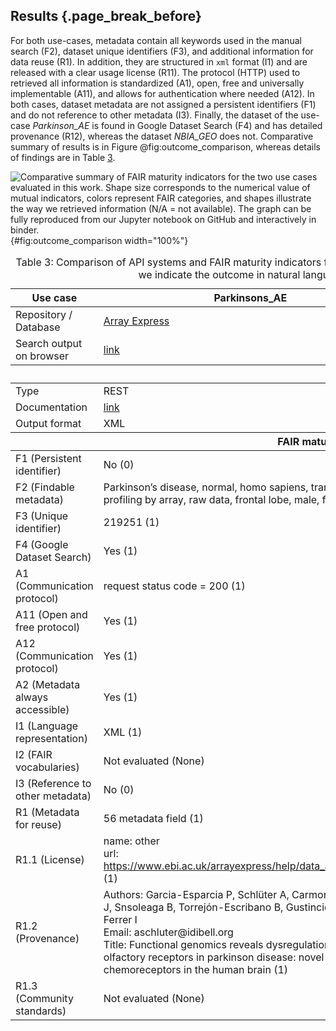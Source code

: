 ## Results {.page_break_before}

For both use-cases, metadata contain all keywords used in the manual search (F2), dataset unique identifiers (F3), and additional information for data reuse (R1).
In addition, they are structured in `xml` format (I1) and are released with a clear usage license (R11).
The protocol (HTTP) used to retrieved all information is standardized (A1), open, free and universally implementable (A11), and allows for authentication where needed (A12).
In both cases, dataset metadata are not assigned a persistent identifiers (F1) and do not reference to other metadata (I3).
Finally, the dataset of the use-case *Parkinson_AE* is found in Google Dataset Search (F4) and has detailed provenance (R12), whereas the dataset *NBIA_GEO* does not.
Comparative summary of results is in Figure @fig:outcome_comparison, whereas details of findings are in Table <a href="#results">3</a>.


![Comparative summary of FAIR maturity indicators for the two use cases evaluated in this work.
Shape size corresponds to the numerical value of mutual indicators, colors represent FAIR categories, and shapes illustrate the way we retrieved information (N/A = not available).
The graph can be fully reproduced from our [Jupyter notebook]() on GitHub and interactively in [binder]().](images/outcome_comparison.svg){#fig:outcome_comparison width="100%"}


<a name="results"></a>
<table style="width:100%;">
<caption> <span>Table 3:</span>
Comparison of API systems and FAIR maturity indicators for the two uses cases analyzed in this work.
For each maturity indicator, we indicate the outcome in natural language and in numbers (1 for pass and 0 for fail).
</caption>

<colgroup>
<col style="width: 20%" />
<col style="width: 40%" />
<col style="width: 40%" />
<!--
<col style="width: 19%" />
<col style="width: 19%" />
-->
</colgroup>

<thead>
<tr class="header">
<th>
Use case
</th>
<th>
Parkinsons_AE
</th>
<th>
NBIA_GEO
</th>
<!--
<th>
TiO2_ENM
</th>
<th>
Caffeine_ChEBI
</th>
-->
</tr>
</thead>

<tbody>

<!-- Repository -->
<tr class="odd">
<td>
Repository / Database
</td>
<td>
<a href="https://www.ebi.ac.uk/arrayexpress/">Array Express</a>
</td>
<td>
<a href="https://www.ncbi.nlm.nih.gov/geo/">Gene Expression Omnibus</a>
</td>
<!--
<td>
<a href="https://data.enanomapper.net/">eNanoMapper</a>
</td>
<td>
<a href="https://www.ebi.ac.uk/chebi/">ChEBI</a>
</td>
-->
</tr>

<!-- Search output on browser -->
<tr class="even">
<td>
Search output on browser
</td>
<td>
<a href="https://www.ebi.ac.uk/arrayexpress/experiments/E-MTAB-1194/">link</a>
</td>
<td>
<a href="https://www.ncbi.nlm.nih.gov/geo/query/acc.cgi?acc=GSE70433">link</a>
</td>
<td>
<!--
<a href="https://data.enanomapper.net/substance/XLSX-7011cea0-1011-3f8b-9e8a-b3289fed836a/study">link</a>
</td>
<td>
<a href="https://www.ebi.ac.uk/chebi/searchId.do?chebiId=CHEBI:27732">link</a>
</td>
-->
</tr>

<!-- API -->
<thead>
<tr class="header">
<th colspan="3">API</th>
</tr>
</thead>

<!-- API type -->
<tr class="even">
<td>
Type
</td>
<td>
REST
</td>
<td>
REST
<!--
</td>
<td>
REST
</td>
<td>
SOAP
</td>
-->
</tr>

<!-- API documentation -->
<tr class="odd">
<td>
Documentation
</td>
<td>
<a href="https://www.ebi.ac.uk/arrayexpress/help/programmatic_access.html">link</a>
</td>
<td>
<a href="https://www.ncbi.nlm.nih.gov/geo/info/geo_paccess.html">link</a>
</td>
<!--
<td>
<a href="http://enanomapper.github.io/API/">link</a>
</td>
<td>
<a href="https://www.ebi.ac.uk/chebi/webServices.do">link</a>
</td>
-->
</tr>

<!-- Output format -->
<tr class="even">
<td>
Output format
</td>
<td>
XML
</td>
<td>
XML
</td>
<!--
<td>
RDF
</td>
<td>
XML
</td>
-->
</tr>

<!-- FAIR -->
<thead>
<tr class="header">
<th colspan="3">FAIR maturity indicators</th>
</tr>
</thead>

<!-- F1 -->
<tr class="even">
<td>
F1 (Persistent identifier)
</td>
<td>
No (0)
</td>
<td>
No (0)
</td>
<!--
<td>
</td>
<td>
</td>
-->
</tr>

<!-- F2 -->
<tr class="odd">
<td>
F2 (Findable metadata)
</td>
<td>
Parkinson’s disease, normal, homo sapiens, transcription profiling by array, raw data, frontal lobe, male, female (1)
</td>
<td>
nbia, homo sapiens, expression profiling by array (1)
</td>
<!--
<td>
Publication and protocol
</td>
<td>
</td>
-->
</tr>

<!-- F3 -->
<tr class="even">
<td>
F3 (Unique identifier)
</td>
<td>
219251 (1)
</td>
<td>
200070433 (1)
</td>
<!--
<td>
</td>
<td>
</td>
-->
</tr>

<!-- F4 -->
<tr class="odd">
<td>
F4 (Google Dataset Search)
</td>
<td>
Yes (1)
</td>
<td>
No (0)
</td>
<!--
<td>
</td>
<td>
</td>
-->
</tr>

<!-- A1 -->
<tr class="even">
<td>
A1 (Communication protocol)
</td>
<td>
request status code = 200 (1)
</td>
<td>
request status code = 200 (1)
</td>
<!--
<td>
</td>
<td>
</td>
-->
</tr>

<!-- A11 -->
<tr class="even">
<td>
A11 (Open and free protocol)
</td>
<td>
Yes (1)
</td>
<td>
Yes (1)
</td>
<!--
<td>
</td>
<td>
</td>
-->
</tr>

<!-- A12 -->
<tr class="even">
<td>
A12 (Communication protocol)
</td>
<td>
Yes (1)
</td>
<td>
Yes (1)
</td>
<!--
<td>
</td>
<td>
</td>
-->
</tr>

<!-- A2 -->
<tr class="odd">
<td>
A2 (Metadata always accessible)
</td>
<td>
Yes (1)
</td>
<td>
No (0)
</td>
<!--
<td>
</td>
<td>
</td>
-->
</tr>

<!-- I1 -->
<tr class="even">
<td>
I1 (Language representation)
</td>
<td>
XML (1)
</td>
<td>
XML (1)
</td>
<!--
<td>
</td>
<td>
</td>
-->
</tr>

<!-- I2 -->
<tr class="odd">
<td>
I2 (FAIR vocabularies)
</td>
<td>
Not evaluated (None)
</td>
<td>
Not evaluated (None)
</td>
<!--
<td>
</td>
<td>
</td>
-->
</tr>

<!-- I3 -->
<tr class="even">
<td>
I3 (Reference to other metadata)
</td>
<td>
No (0)
</td>
<td>
No (0)
</td>
<!--
<td>
</td>
<td>
</td>
-->
</tr>

<!-- R1 -->
<tr class="odd">
<td>
R1 (Metadata for reuse)
</td>
<td>
56 metadata field (1)
</td>
<td>
58 metadata field (1)
</td>
<!--
<td>
</td>
<td>
</td>
-->
</tr>

<!-- R11 -->
<tr class="even">
<td>
R1.1 (License)
</td>
<td>
name: other <br>
url: <a href="https://www.ebi.ac.uk/arrayexpress/help/data_availability.html">https://www.ebi.ac.uk/arrayexpress/help/data_availability.html</a> (1)
</td>
<td>
name: other <br>
url: <a href="http://www.ncbi.nlm.nih.gov/geo/info/disclaimer.html">http://www.ncbi.nlm.nih.gov/geo/info/disclaimer.html</a> (1)
</td>
<!--
<td>
</td>
<td>
</td>
-->
</tr>

<!-- R12 -->
<tr class="odd">
<td>
R1.2 (Provenance)
</td>
<td>
Authors: Garcia-Esparcia P, Schlüter A, Carmona M, Moreno J, Snsoleaga B, Torrejón-Escribano B, Gustincich S, Pujol A, Ferrer I <br>
Email: aschluter@idibell.org <br>
Title: Functional genomics reveals dysregulation of cortical olfactory receptors in parkinson disease: novel putative chemoreceptors in the human brain (1)
</td>
<td>
No (0)
</td>
<!--
<td>
</td>
<td>
</td>
-->
</tr>

<!-- R3 -->
<tr class="even">
<td>
R1.3 (Community standards)
</td>
<td>
Not evaluated (None)
</td>
<td>
Not evaluated (None)
</td>
<!--
<td>
</td>
<td>
</td>
-->
</tr>
</tbody>
</table>
